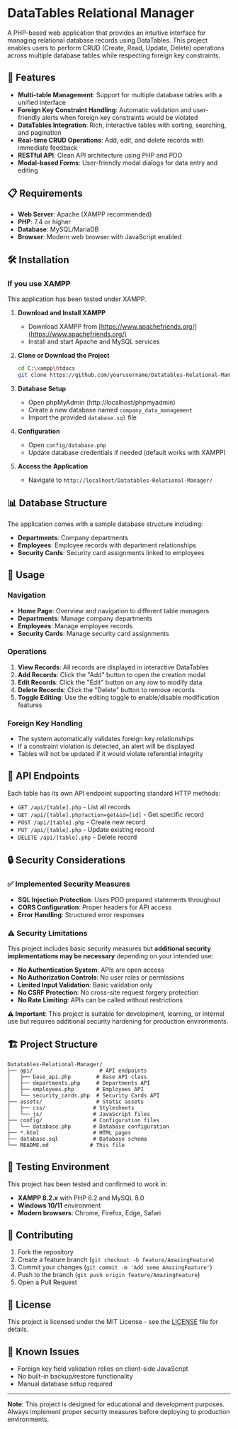 # DataTables Relational Manager

A PHP-based web application that provides an intuitive interface for managing relational database records using DataTables. This project enables users to perform CRUD (Create, Read, Update, Delete) operations across multiple database tables while respecting foreign key constraints.

## 🚀 Features

- **Multi-table Management**: Support for multiple database tables with a unified interface
- **Foreign Key Constraint Handling**: Automatic validation and user-friendly alerts when foreign key constraints would be violated
- **DataTables Integration**: Rich, interactive tables with sorting, searching, and pagination
- **Real-time CRUD Operations**: Add, edit, and delete records with immediate feedback
- **RESTful API**: Clean API architecture using PHP and PDO
- **Modal-based Forms**: User-friendly modal dialogs for data entry and editing

## 📋 Requirements

- **Web Server**: Apache (XAMPP recommended)
- **PHP**: 7.4 or higher
- **Database**: MySQL/MariaDB
- **Browser**: Modern web browser with JavaScript enabled

## 🛠 Installation

### If you use XAMPP

This application has been tested under XAMPP.

1. **Download and Install XAMPP**

   - Download XAMPP from [https://www.apachefriends.org/](https://www.apachefriends.org/)
   - Install and start Apache and MySQL services

2. **Clone or Download the Project**

   ```bash
   cd C:\xampp\htdocs
   git clone https://github.com/yourusername/Datatables-Relational-Manager.git
   ```

3. **Database Setup**

   - Open phpMyAdmin (http://localhost/phpmyadmin)
   - Create a new database named `company_data_management`
   - Import the provided `database.sql` file

4. **Configuration**

   - Open `config/database.php`
   - Update database credentials if needed (default works with XAMPP)

5. **Access the Application**
   - Navigate to `http://localhost/Datatables-Relational-Manager/`

## 📊 Database Structure

The application comes with a sample database structure including:

- **Departments**: Company departments
- **Employees**: Employee records with department relationships
- **Security Cards**: Security card assignments linked to employees

## 🎯 Usage

### Navigation

- **Home Page**: Overview and navigation to different table managers
- **Departments**: Manage company departments
- **Employees**: Manage employee records
- **Security Cards**: Manage security card assignments

### Operations

1. **View Records**: All records are displayed in interactive DataTables
2. **Add Records**: Click the "Add" button to open the creation modal
3. **Edit Records**: Click the "Edit" button on any row to modify data
4. **Delete Records**: Click the "Delete" button to remove records
5. **Toggle Editing**: Use the editing toggle to enable/disable modification features

### Foreign Key Handling

- The system automatically validates foreign key relationships
- If a constraint violation is detected, an alert will be displayed
- Tables will not be updated if it would violate referential integrity

## 🔧 API Endpoints

Each table has its own API endpoint supporting standard HTTP methods:

- `GET /api/[table].php` - List all records
- `GET /api/[table].php?action=get&id=[id]` - Get specific record
- `POST /api/[table].php` - Create new record
- `PUT /api/[table].php` - Update existing record
- `DELETE /api/[table].php` - Delete record

## 🔒 Security Considerations

### ✅ Implemented Security Measures

- **SQL Injection Protection**: Uses PDO prepared statements throughout
- **CORS Configuration**: Proper headers for API access
- **Error Handling**: Structured error responses

### ⚠️ Security Limitations

This project includes basic security measures but **additional security implementations may be necessary** depending on your intended use:

- **No Authentication System**: APIs are open access
- **No Authorization Controls**: No user roles or permissions
- **Limited Input Validation**: Basic validation only
- **No CSRF Protection**: No cross-site request forgery protection
- **No Rate Limiting**: APIs can be called without restrictions

**⚠️ Important**: This project is suitable for development, learning, or internal use but requires additional security hardening for production environments.

## 🏗 Project Structure

```
Datatables-Relational-Manager/
├── api/                     # API endpoints
│   ├── base_api.php        # Base API class
│   ├── departments.php     # Departments API
│   ├── employees.php       # Employees API
│   └── security_cards.php  # Security Cards API
├── assets/                 # Static assets
│   ├── css/               # Stylesheets
│   └── js/                # JavaScript files
├── config/                # Configuration files
│   └── database.php       # Database configuration
├── *.html                 # HTML pages
├── database.sql           # Database schema
└── README.md             # This file
```

## 🧪 Testing Environment

This project has been tested and confirmed to work in:

- **XAMPP 8.2.x** with PHP 8.2 and MySQL 8.0
- **Windows 10/11** environment
- **Modern browsers**: Chrome, Firefox, Edge, Safari

## 🤝 Contributing

1. Fork the repository
2. Create a feature branch (`git checkout -b feature/AmazingFeature`)
3. Commit your changes (`git commit -m 'Add some AmazingFeature'`)
4. Push to the branch (`git push origin feature/AmazingFeature`)
5. Open a Pull Request

## 📝 License

This project is licensed under the MIT License - see the [LICENSE](LICENSE) file for details.

## 🐛 Known Issues

- Foreign key field validation relies on client-side JavaScript
- No built-in backup/restore functionality
- Manual database setup required

---

**Note**: This project is designed for educational and development purposes. Always implement proper security measures before deploying to production environments.
